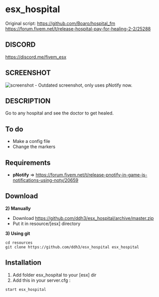 # esx_hospital
Original script: https://github.com/Boaro/hospital_fm
https://forum.fivem.net/t/release-hospital-pay-for-healing-2-2/25288


## DISCORD

https://discord.me/fivem_esx

## SCREENSHOT

![screenshot](https://i.imgur.com/ZO4SQGH.jpg) - Outdated screenshot, only uses pNotify now.

## DESCRIPTION

Go to any hospital and see the doctor to get healed.

## To do

- Make a config file
- Change the markers 

## Requirements

- **pNotify** => https://forum.fivem.net/t/release-pnotify-in-game-js-notifications-using-noty/20659

## Download

**2) Manually**

- Download https://github.com/ddh3/esx_hospital/archive/master.zip
- Put it in resource/[esx] directory

**3) Using git**

```
cd resources
git clone https://github.com/ddh3/esx_hospital esx_hospital
```

## Installation

1) Add folder esx_hospital to your [esx] dir
2) Add this in your server.cfg :

```
start esx_hospital
```
